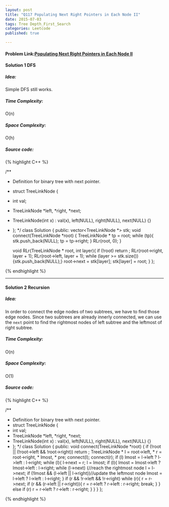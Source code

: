 ```yaml
---
layout: post
title: "Q117 Populating Next Right Pointers in Each Node II"
date: 2015-07-03
tags: Tree Depth_First_Search
categories: Leetcode 
published: true

---
```

#### Problem Link:[Populating Next Right Pointers in Each Node II](https://leetcode.com/problems/populating-next-right-pointers-in-each-node-ii/) 

#### Solution 1 DFS

##### Idea:

Simple DFS still works.
   
##### Time Complexity:
O(n)

##### Space Complexity:
O(h)

##### Source code:
{% highlight C++ %}

/**
 * Definition for binary tree with next pointer.
 * struct TreeLinkNode {
 *  int val;
 *  TreeLinkNode *left, *right, *next;
 *  TreeLinkNode(int x) : val(x), left(NULL), right(NULL), next(NULL) {}
 * };
 */
class Solution {
public:
    vector<TreeLinkNode *> stk;
    void connect(TreeLinkNode *root) {
        TreeLinkNode * tp = root;
        while (tp){
            stk.push_back(NULL);
            tp = tp->right;
        }
        RLr(root, 0);
    }
    
    void RLr(TreeLinkNode * root, int layer){
        if (!root) return ;
        RLr(root->right, layer + 1);
        RLr(root->left, layer + 1);
        while (layer >= stk.size()) {stk.push_back(NULL);}
        root->next = stk[layer];
        stk[layer] = root;
    }
};

{% endhighlight %}

---



#### Solution 2 Recursion

##### Idea:

In order to connect the edge nodes of two subtrees, we have to find those edge nodes. Since two subtrees are already innerly connected, we can use the `next` point to find the rightmost nodes of left subtree and the leftmost of right subtree. 
   
##### Time Complexity:
O(n)

##### Space Complexity:
O(1)

##### Source code:
{% highlight C++ %}

/**
 * Definition for binary tree with next pointer.
 * struct TreeLinkNode {
 *  int val;
 *  TreeLinkNode *left, *right, *next;
 *  TreeLinkNode(int x) : val(x), left(NULL), right(NULL), next(NULL) {}
 * };
 */
class Solution {
public:
    void connect(TreeLinkNode *root) {
        if (!root || (!root->left && !root->right)) return ;
        TreeLinkNode * l = root->left, * r = root->right, * lmost, * pre;
        connect(l);
        connect(r);
        if (l) lmost = l->left ? l->left : l->right;
        while (l){
            l->next = r;
            l = lmost;
            if (l){
                lmost = lmost->left ? lmost->left : l->right;
                while (l->next) {//reach the rightmost node
                    l = l->next;
                    if (!lmost && (l->left || l->right))//update the leftmost node
                        lmost = l->left ? l->left : l->right;
                }
                if (r && !r->left && !r->right)
                    while (r){
                        r = r->next;
                        if (r && (r->left || r->right)){
                            r = r->left ? r->left : r->right;
                            break;
                        }
                    }
                else if (r)
                    r = r->left ? r->left : r->right;
            }
        }
    }
};

{% endhighlight %}
